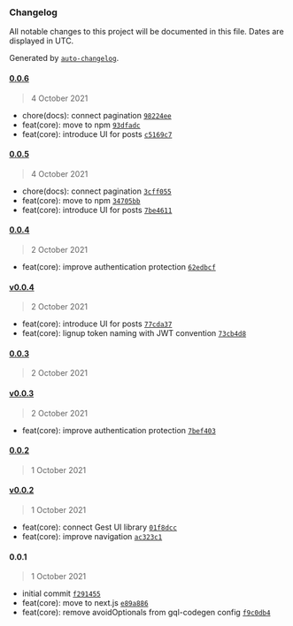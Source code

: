 ### Changelog

All notable changes to this project will be documented in this file. Dates are displayed in UTC.

Generated by [`auto-changelog`](https://github.com/CookPete/auto-changelog).

#### [0.0.6](https://github.com/dvakatsiienko/hackernews-ui/compare/0.0.5...0.0.6)

> 4 October 2021

- chore(docs): connect pagination [`98224ee`](https://github.com/dvakatsiienko/hackernews-ui/commit/98224ee3433eb2715f8a9f374ce53e573f1a3463)
- feat(core): move to npm [`93dfadc`](https://github.com/dvakatsiienko/hackernews-ui/commit/93dfadc8c28166e409da9a87287afc6c2998f45a)
- feat(core): introduce UI for posts [`c5169c7`](https://github.com/dvakatsiienko/hackernews-ui/commit/c5169c7c953363c8ac757ca018e237f29d120b2b)

#### [0.0.5](https://github.com/dvakatsiienko/hackernews-ui/compare/0.0.4...0.0.5)

> 4 October 2021

- chore(docs): connect pagination [`3cff055`](https://github.com/dvakatsiienko/hackernews-ui/commit/3cff055326be33287dca18a201bb52069ca417b8)
- feat(core): move to npm [`34705bb`](https://github.com/dvakatsiienko/hackernews-ui/commit/34705bb697eef8c8e54df8f849a335262b98745a)
- feat(core): introduce UI for posts [`7be4611`](https://github.com/dvakatsiienko/hackernews-ui/commit/7be4611ac54498b3ea4b45c0a6b484f8f539f412)

#### [0.0.4](https://github.com/dvakatsiienko/hackernews-ui/compare/v0.0.4...0.0.4)

> 2 October 2021

- feat(core): improve authentication protection [`62edbcf`](https://github.com/dvakatsiienko/hackernews-ui/commit/62edbcfce3d6cde87ed2c9ba6f98941e1e8d429b)

#### [v0.0.4](https://github.com/dvakatsiienko/hackernews-ui/compare/0.0.3...v0.0.4)

> 2 October 2021

- feat(core): introduce UI for posts [`77cda37`](https://github.com/dvakatsiienko/hackernews-ui/commit/77cda3725034c16b0b77f892bee819947c356aee)
- feat(core): lignup token naming with JWT convention [`73cb4d8`](https://github.com/dvakatsiienko/hackernews-ui/commit/73cb4d87d8bacea31791e481db7fc326e32f1a70)

#### [0.0.3](https://github.com/dvakatsiienko/hackernews-ui/compare/v0.0.3...0.0.3)

> 2 October 2021

#### [v0.0.3](https://github.com/dvakatsiienko/hackernews-ui/compare/0.0.2...v0.0.3)

> 2 October 2021

- feat(core): improve authentication protection [`7bef403`](https://github.com/dvakatsiienko/hackernews-ui/commit/7bef4035b1fa23ef072eba196fc5644eb6108b30)

#### [0.0.2](https://github.com/dvakatsiienko/hackernews-ui/compare/v0.0.2...0.0.2)

> 1 October 2021

#### [v0.0.2](https://github.com/dvakatsiienko/hackernews-ui/compare/0.0.1...v0.0.2)

> 1 October 2021

- feat(core): connect Gest UI library [`01f8dcc`](https://github.com/dvakatsiienko/hackernews-ui/commit/01f8dcc75e724ad921e2eaa527e44e1978e4f313)
- feat(core): improve navigation [`ac323c1`](https://github.com/dvakatsiienko/hackernews-ui/commit/ac323c19ab9c332b095344fd3b2071c8b2f67f99)

#### 0.0.1

> 1 October 2021

- initial commit [`f291455`](https://github.com/dvakatsiienko/hackernews-ui/commit/f291455401e07f597c1a77bcc66099f5103d2be4)
- feat(core): move to next.js [`e89a886`](https://github.com/dvakatsiienko/hackernews-ui/commit/e89a8860d4e0620f6fe871ad62695674c432c849)
- feat(core): remove avoidOptionals from gql-codegen config [`f9c0db4`](https://github.com/dvakatsiienko/hackernews-ui/commit/f9c0db4e7ace5cf5b42f4b5575fb2df66192bede)
